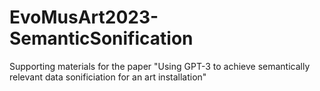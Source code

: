 # EvoMusArt2023-SemanticSonification
Supporting materials for the paper "Using GPT-3 to achieve semantically relevant data sonificiation for an art installation"
